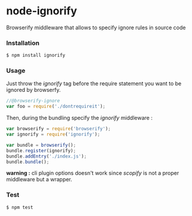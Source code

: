 node-ignorify
=============

Browserify middleware that allows to specify ignore rules in source code

### Installation

```bash
$ npm install ignorify
```

### Usage

Just throw the *ignorify* tag before the require statement you want to be ignored by browserfy.

```js
//@browserify-ignore
var foo = require('./dontrequireit');
```

Then, during the bundling specify the *ignorify* middleware :

```js
var browserify = require('browserify');
var ignorify = require('ignorify');

var bundle = browserify();
bundle.register(ignorify);
bundle.addEntry('./index.js');
bundle.bundle();
```


**warning :** cli plugin options doesn't work since *scopify* is not a proper middleware but a wrapper. 

### Test

```bash
$ npm test
```